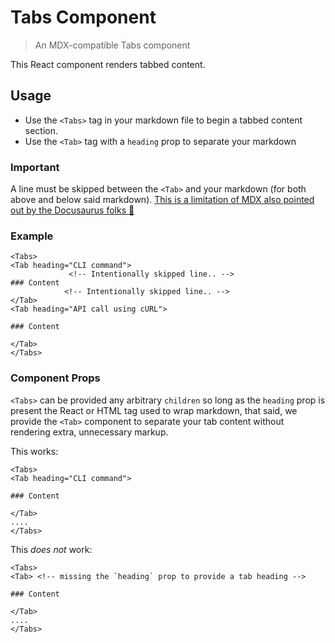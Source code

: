 # Tabs Component

> An MDX-compatible Tabs component

This React component renders tabbed content.

## Usage

- Use the `<Tabs>` tag in your markdown file to begin a tabbed content section.
- Use the `<Tab>` tag with a `heading` prop to separate your markdown

### Important

A line must be skipped between the `<Tab>` and your markdown (for both above and below said markdown). [This is a limitation of MDX also pointed out by the Docusaurus folks 🔗 ](https://v2.docusaurus.io/docs/markdown-features/#multi-language-support-code-blocks)

### Example

```mdx
<Tabs>
<Tab heading="CLI command">
             <!-- Intentionally skipped line.. -->
### Content
            <!-- Intentionally skipped line.. -->
</Tab>
<Tab heading="API call using cURL">

### Content

</Tab>
</Tabs>
```

### Component Props

`<Tabs>` can be provided any arbitrary `children` so long as the `heading` prop is present the React or HTML tag used to wrap markdown, that said, we provide the `<Tab>` component to separate your tab content without rendering extra, unnecessary markup.

This works:

```mdx
<Tabs>
<Tab heading="CLI command">

### Content

</Tab>
....
</Tabs>
```

This _does not_ work:

```mdx
<Tabs>
<Tab> <!-- missing the `heading` prop to provide a tab heading -->

### Content

</Tab>
....
</Tabs>
```
